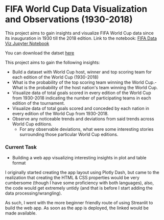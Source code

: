 # FIFA World Cup Data Visualization and Observations (1930-2018)
This project aims to gain insights and visualize FIFA World Cup data since its inauguration in 1930 till the 2018 edition. Link to the notebook: [FIFA Data Viz Jupyter Notebook](notebook/fifa-world-cup-1930-2018.ipynb)

You can download the datset [here](https://www.kaggle.com/datasets/iamsouravbanerjee/fifa-football-world-cup-dataset)

This project aims to gain the following insights:
- Build a dataset with World Cup host, winner and top scoring team for each edition of the World Cup (1930-2018)
- What is the probability of the top scoring team winning the World Cup.- What is the probability of the host nation's team winning the World Cup.
- Visualize data of total goals scored in every edition of the World Cup from 1930-2018 indicating the number of participating teams in each edition of the tournament.
- Visualize data of total goals scored and conceded by each nation in every edition of the World Cup from 1930-2018.
- Observe any noticeable trends and deviations from said trends across World Cup editions.
  - For any observable deviations, what were some interesting stories surrounding those particular World Cup editions.


### Current Task
- Building a web app visualizing interesting insights in plot and table format

I originally started creating the app layout using Plotly Dash, but came to the realization that creating the HTML & CSS properties would be very cumbersome (though I have some proficiency with both languages), also, the code would get extremely untidy (and that is before I start adding the data processing/wrangling).

As such, I went with the more beginner friendly route of using Streanlit to build the web app. As soon as the app is deployed, the linked would be made available.